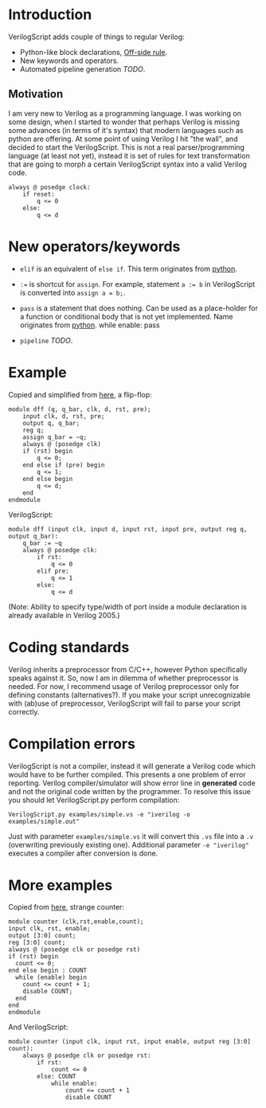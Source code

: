 Introduction
============

VerilogScript adds couple of things to regular Verilog:

 * Python-like block declarations, [Off-side rule](http://en.wikipedia.org/wiki/Off-side_rule).
 * New keywords and operators.
 * Automated pipeline generation *TODO*.

Motivation
----------

I am very new to Verilog as a programming language. I was working on some design, when I started to wonder that perhaps Verilog is missing some advances (in terms of it's syntax) that modern languages such as python are offering. At some point of using Verilog I hit "the wall", and decided to start the VerilogScript. This is not a real parser/programming language (at least not yet), instead it is set of rules for text transformation that are going to morph a certain VerilogScript syntax into a valid Verilog code.

    always @ posedge clock:
        if reset:
            q <= 0
        else:
            q <= d

New operators/keywords
======================

 * `elif` is an equivalent of `else if`. This term originates from [python](http://docs.python.org/tutorial/controlflow.html#if-statements).

 * `:=` is shortcut for `assign`. For example, statement `a := b` in VerilogScript is converted into `assign a = b;`.

 * `pass` is a statement that does nothing. Can be used as a place-holder for a function or conditional body that is not yet implemented. Name originates from [python](http://docs.python.org/tutorial/controlflow.html#pass-statements).
       while enable:
           pass

 * `pipeline` *TODO*.

Example
=======

Copied and simplified from [here](http://www.asic-world.com/verilog/syntax2.html), a flip-flop:

    module dff (q, q_bar, clk, d, rst, pre);
        input clk, d, rst, pre;
        output q, q_bar;
        reg q;
        assign q_bar = ~q;
        always @ (posedge clk)
        if (rst) begin
            q <= 0;
        end else if (pre) begin
            q <= 1;
        end else begin
            q <= d;
        end
    endmodule

VerilogScript:

    module dff (input clk, input d, input rst, input pre, output reg q, output q_bar):
        q_bar := ~q
        always @ posedge clk:
            if rst:
                q <= 0
            elif pre:
                q <= 1
            else:
                q <= d

(Note: Ability to specify type/width of port inside a module declaration is already available in Verilog 2005.)

Coding standards
================

Verilog inherits a preprocessor from C/C++, however Python specifically speaks against it. So, now I am in dilemma of whether preprocessor is needed. For now, I recommend usage of Verilog preprocessor only for defining constants (alternatives?). If you make your script unrecognizable with (ab)use of preprocessor, VerilogScript will fail to parse your script correctly.

Compilation errors
==================

VerilogScript is not a compiler, instead it will generate a Verilog code which would have to be further compiled. This presents a one problem of error reporting. Verilog compiler/simulator will show error line in **generated** code and not the original code written by the programmer. To resolve this issue you should let VerilogScript.py perform compilation:

    VerilogScript.py examples/simple.vs -e "iverilog -o examples/simple.out"

Just with parameter `examples/simple.vs` it will convert this `.vs` file into a `.v` (overwriting previously existing one). Additional parameter `-e "iverilog"` executes a compiler after conversion is done.

More examples
=============

Copied from [here](http://www.asic-world.com/verilog/verilog_one_day2.html), strange counter: 

    module counter (clk,rst,enable,count);
    input clk, rst, enable;
    output [3:0] count;
    reg [3:0] count;
    always @ (posedge clk or posedge rst)
    if (rst) begin
      count <= 0;
    end else begin : COUNT
      while (enable) begin
        count <= count + 1;
        disable COUNT;
      end
    end
    endmodule

And VerilogScript:

    module counter (input clk, input rst, input enable, output reg [3:0] count):
        always @ posedge clk or posedge rst:
            if rst:
                count <= 0
            else: COUNT
                while enable:
                    count <= count + 1
                    disable COUNT

